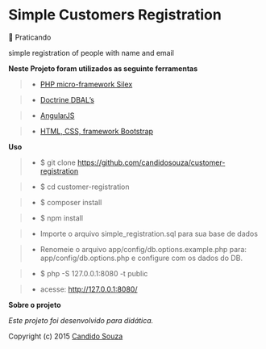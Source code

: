 # Simple Customers Registration

:book: Praticando

simple registration of people with name and email

**Neste Projeto foram utilizados as seguinte ferramentas**

> - <a href="http://silex.sensiolabs.org/" title="Micro-framework Silex" target="_blank" >PHP micro-framework Silex</a>

> - <a href="http://doctrine-dbal.readthedocs.org/en/latest/" title="Doctrine DBAL’s" target="_blank" >Doctrine DBAL’s</a>

> - <a href="https://angularjs.org/" title="AngularJS" target="_blank" >AngularJS</a>

> - <a href="http://getbootstrap.com/" title="HTML, CSS, framework Bootstrap" target="_blank" >HTML, CSS, framework Bootstrap</a>

**Uso**

> - $ git clone https://github.com/candidosouza/customer-registration

> - $ cd customer-registration

> - $ composer install

> - $ npm install

> - Importe o arquivo simple_registration.sql para sua base de dados

> - Renomeie o arquivo app/config/db.options.example.php para: app/config/db.options.php e configure com os dados do DB.

> - $ php -S 127.0.0.1:8080 -t public

> - acesse: http://127.0.0.1:8080/

**Sobre o projeto**

*Este projeto foi desenvolvido para didática.*

Copyright (c) 2015 <a href="http://candidosouza.com.br/" title="Candido Souza" target="_blank" >Candido Souza</a>
